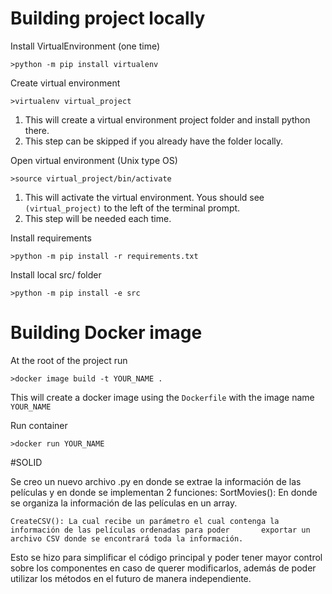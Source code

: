 # Building project locally
Install VirtualEnvironment (one time)

    >python -m pip install virtualenv

Create virtual environment

    >virtualenv virtual_project

1. This will create a virtual environment project folder and install python there.
2. This step can be skipped if you already have the folder locally.

Open virtual environment (Unix type OS)

    >source virtual_project/bin/activate

1. This will activate the virtual environment.  Yous should see `(virtual_project)` to the left of the terminal prompt.
2. This step will be needed each time.

Install requirements
    
    >python -m pip install -r requirements.txt

Install local src/ folder

    >python -m pip install -e src 

# Building Docker image
At the root of the project run

    >docker image build -t YOUR_NAME .

This will create a docker image using the `Dockerfile` with the image name `YOUR_NAME`

Run container

    >docker run YOUR_NAME

#SOLID

Se creo un nuevo archivo .py en donde se extrae la información de las películas y en donde se implementan 2 funciones:
    SortMovies(): En donde se organiza la información de las películas en un array.

    CreateCSV(): La cual recibe un parámetro el cual contenga la información de las películas ordenadas para poder       exportar un archivo CSV donde se encontrará toda la información.

Esto se hizo para simplificar el código principal y poder tener mayor control sobre los componentes en caso de querer modificarlos, además de poder utilizar los métodos en el futuro de manera independiente.

